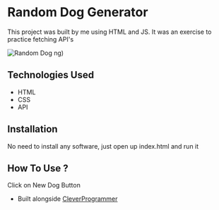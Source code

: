 # Random Dog Generator


This project was built by me using HTML and JS. It was an exercise to practice fetching API's


![Random Dog](https://user-images.githubusercontent.com/78431899/189465812-cb291bac-3796-48d7-bba7-4de411633460.png)
ng)

## Technologies Used
* HTML
* CSS
* API

## Installation
No need to install any software, just open up index.html and run it


## How To Use ?
Click on New Dog Button

- Built alongside [CleverProgrammer](https://www.youtube.com/watch?v=lI1ae4REbFM&t=22368s)
